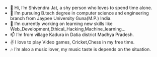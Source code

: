 - 👋 Hi, I’m Shivendra Jat, a shy person who loves to spend time alone.
- 👀 I’m pursuing B.tech degree in computer science and engineering branch from Jaypee University Guna(M.P.) India.
- 🌱 I’m currently working on learning new skills like Web_Development,Ethical_Hacking,Machine_learning...
- 📫 I’m from village Kadura in Datia district Madhya Pradesh.
- ✌  I love to play Video games, Cricket,Chess in my free time.
- 🎶 I’m also a music lover, my music taste is depends on the situation.
<!---
SHIVENDRA8004/SHIVENDRA8004 is a ✨ special ✨ repository because its `README.md` (this file) appears on your GitHub profile.
You can click the Preview link to take a look at your changes.
--->
